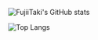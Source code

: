 ![FujiiTaki's GitHub stats](https://github-readme-stats-inky-nu-18.vercel.app/api?username=FujiiTaki&show_icons=true&count_private=true&theme=material-palenight)

![Top Langs](https://github-readme-stats-inky-nu-18.vercel.app/api/top-langs/?username=FujiiTaki&show_icons=true&theme=material-palenight)
